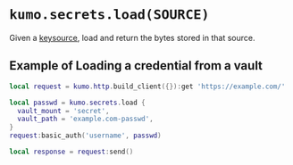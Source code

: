 # `kumo.secrets.load(SOURCE)`

Given a [keysource](../keysource.md), load and return the bytes stored in that source.

## Example of Loading a credential from a vault

```lua
local request = kumo.http.build_client({}):get 'https://example.com/'

local passwd = kumo.secrets.load {
  vault_mount = 'secret',
  vault_path = 'example.com-passwd',
}
request:basic_auth('username', passwd)

local response = request:send()
```
